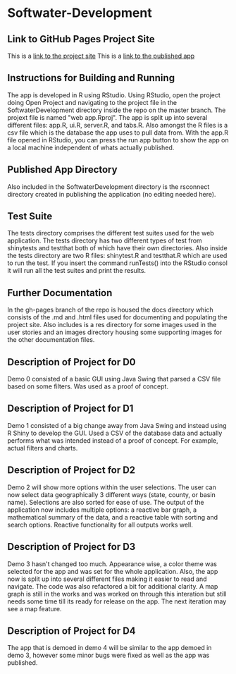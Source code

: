 # Softwater-Development

## Link to GitHub Pages Project Site
This is a [link to the project site](https://wilkthomas.github.io/Softwater-Development/)
This is a [link to the published app](https://softwater-devolopment.shinyapps.io/softwaterdevelopment/)

## Instructions for Building and Running
The app is developed in R using RStudio. Using RStudio, open the project doing Open Project and navigating to the project file in the SoftwaterDevelopment directory inside the repo on the master branch. The projext file is named "web app.Rproj". The app is split up into several different files: app.R, ui.R, server.R, and tabs.R. Also amongst the R files is a csv file which is the database the app uses to pull data from. With the app.R file opened in RStudio, you can press the run app button to show the app on a local machine independent of whats actually published.

## Published App Directory
Also included in the SoftwaterDevelopment directory is the rsconnect directory created in publishing the application (no editing needed here).

## Test Suite
The tests directory comprises the different test suites used for the web application. The tests directory has two different types of test from shinytests and testthat both of which have their own directories. Also inside the tests directory are two R files: shinytest.R and testthat.R which are used to run the test. If you insert the command runTests() into the RStudio consol it will run all the test suites and print the results.

## Further Documentation
In the gh-pages branch of the repo is housed the docs directory which consists of the .md and .html files used for documenting and populating the project site. Also includes is a res directory for some images used in the user stories and an images directory housing some supporting images for the other documentation files.
 
## Description of Project for D0
Demo 0 consisted of a basic GUI using Java Swing that parsed a CSV file based on some filters. Was used as a proof of concept.

## Description of Project for D1
Demo 1 consisted of a big change away from Java Swing and instead using R Shiny to develop the GUI. Used a CSV of the database data and actually performs what was intended instead of a proof of concept. For example, actual filters and charts.

## Description of Project for D2
Demo 2 will show more options within the user selections.  The user can now select data geographically 3 different ways (state, county, or basin name).  Selections are also sorted for ease of use.  The output of the application now includes multiple options: a reactive bar graph, a mathematical summary of the data, and a reactive table with sorting and search options.  Reactive functionality for all outputs works well.

## Description of Project for D3
Demo 3 hasn't changed too much. Appearance wise, a color theme was selected for the app and was set for the whole application. Also, the app now is split up into several different files making it easier to read and navigate. The code was also refactored a bit for additional clarity. A map graph is still in the works and was worked on through this interation but still needs some time till its ready for release on the app. The next iteration may see a map feature.

## Description of Project for D4
The app that is demoed in demo 4 will be similar to the app demoed in demo 3, however some minor bugs were fixed as well as the app was published.
